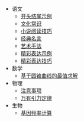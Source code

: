 - 语文
  - [开头结尾示例](/chinese/beginning-and-ending-examples.md)
  - [文化常识](/chinese/cultural-common-sense.md)
  - [小说阅读技巧](/chinese/fiction-reading-skills.md)
  - [经典名言](/chinese/quotes.md)
  - [艺术手法](/chinese/rhetorical-and-artistic-devices.md)
  - [精彩表达示例](/chinese/writing-skills-examples.md)
  - [精彩表达技巧](/chinese/writing-skills.md)
- 数学
  - [基于圆锥曲线的最值求解](/mathematics/conic-based-maximum-value-solution.md)
- 物理
  - [注意事项](/physics/matters-need-attention.md)
  - [万有引力定律](/physics/law-of-universal-gravitation.md)
- 生物
  - [基因频率计算](/biology/gene-frequency-calculation.md)